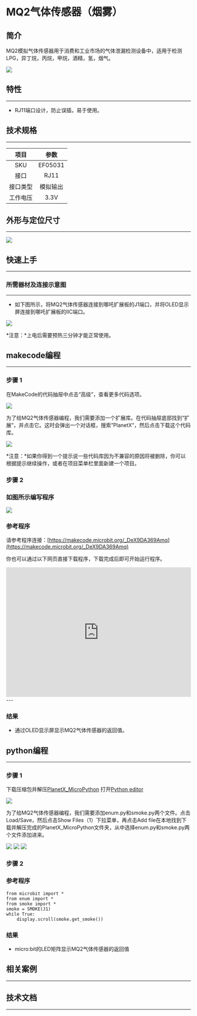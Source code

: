 # MQ2气体传感器（烟雾）

## 简介
MQ2模拟气体传感器用于消费和工业市场的气体泄漏检测设备中，适用于检测LPG，异丁烷，丙烷，甲烷，酒精，氢，烟气。

![](./images/05031_01.png)

## 特性
---
- RJ11端口设计，防止误插，易于使用。
## 技术规格
---

项目 | 参数 
:-: | :-: 
SKU|EF05031
接口|RJ11
接口类型|模拟输出
工作电压|3.3V





## 外形与定位尺寸
---


![](./images/05031_02.png)


## 快速上手
---

### 所需器材及连接示意图
---

- 如下图所示，将MQ2气体传感器连接到哪吒扩展板的J1端口，并将OLED显示屏连接到哪吒扩展板的IIC端口。


![](./images/05031_03.png)

*注意：*上电后需要预热三分钟才能正常使用。

## makecode编程
---

### 步骤 1
在MakeCode的代码抽屉中点击“高级”，查看更多代码选项。

![](./images/05001_04.png)

为了给MQ2气体传感器编程，我们需要添加一个扩展库。在代码抽屉底部找到“扩展”，并点击它。这时会弹出一个对话框，搜索”PlanetX“，然后点击下载这个代码库。

![](./images/05001_05.png)

*注意：*如果你得到一个提示说一些代码库因为不兼容的原因将被删除，你可以根据提示继续操作，或者在项目菜单栏里面新建一个项目。
### 步骤 2
### 如图所示编写程序

![](./images/05031_06.png)


### 参考程序
请参考程序连接：[https://makecode.microbit.org/_DeX9DA369Amq](https://makecode.microbit.org/_DeX9DA369Amq)

你也可以通过以下网页直接下载程序，下载完成后即可开始运行程序。

<div style="position:relative;height:0;padding-bottom:70%;overflow:hidden;"><iframe style="position:absolute;top:0;left:0;width:100%;height:100%;" src="https://makecode.microbit.org/#pub:_DeX9DA369Amq" frameborder="0" sandbox="allow-popups allow-forms allow-scripts allow-same-origin"></iframe></div>  
---

### 结果
- 通过OLED显示屏显示MQ2气体传感器的返回值。

## python编程
---


### 步骤 1
下载压缩包并解压[PlanetX_MicroPython](https://github.com/lionyhw/PlanetX_MicroPython/archive/master.zip)
打开[Python editor](https://python.microbit.org/v/2.0)

![](./images/05001_07.png)

为了给MQ2气体传感器编程，我们需要添加enum.py和smoke.py两个文件。点击Load/Save，然后点击Show Files（1）下拉菜单，再点击Add file在本地找到下载并解压完成的PlanetX_MicroPython文件夹，从中选择enum.py和smoke.py两个文件添加进来。

![](./images/05001_08.png)
![](./images/05001_09.png)
![](./images/05031_10.png)

### 步骤 2
### 参考程序
```
from microbit import *
from enum import *
from smoke import *
smoke = SMOKE(J1)
while True:
    display.scroll(smoke.get_smoke())
```


### 结果
- micro:bit的LED矩阵显示MQ2气体传感器的返回值
## 相关案例
---

## 技术文档
---
